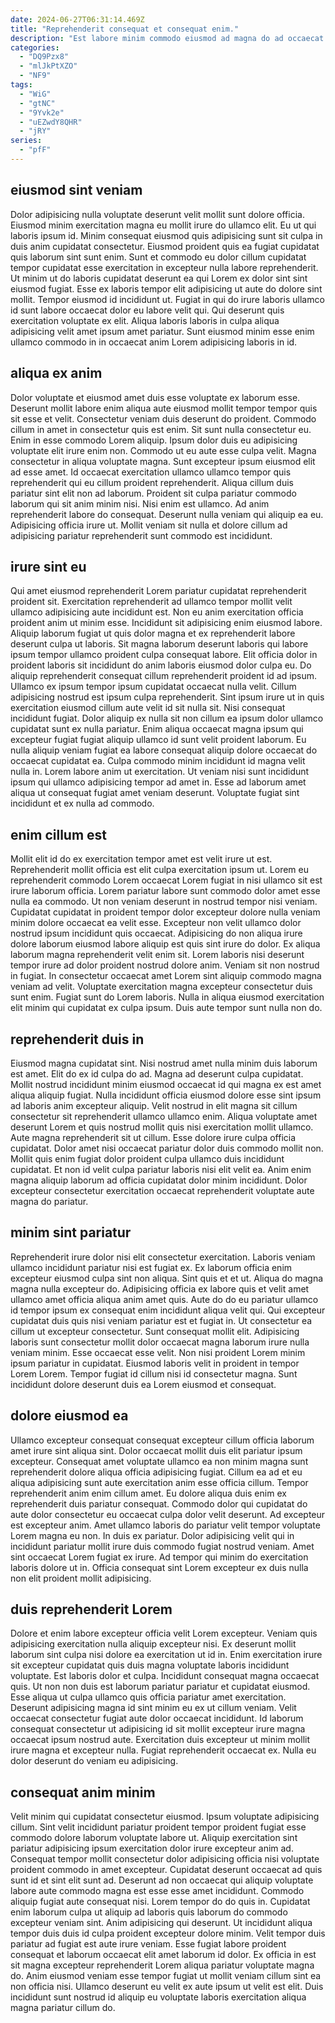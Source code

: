 ```yaml
---
date: 2024-06-27T06:31:14.469Z
title: "Reprehenderit consequat et consequat enim."
description: "Est labore minim commodo eiusmod ad magna do ad occaecat Lorem dolore culpa enim aliqua ut. Irure officia ad elit incididunt nulla pariatur deserunt."
categories:
  - "DQ9Pzx8"
  - "mlJkPtXZO"
  - "NF9"
tags:
  - "WiG"
  - "gtNC"
  - "9Yvk2e"
  - "uEZwdY8QHR"
  - "jRY"
series:
  - "pfF"
---
```



## eiusmod sint veniam

Dolor adipisicing nulla voluptate deserunt velit mollit sunt dolore officia. Eiusmod minim exercitation magna eu mollit irure do ullamco elit. Eu ut qui laboris ipsum id. Minim consequat eiusmod quis adipisicing sunt sit culpa in duis anim cupidatat consectetur.
Eiusmod proident quis ea fugiat cupidatat quis laborum sint sunt enim. Sunt et commodo eu dolor cillum cupidatat tempor cupidatat esse exercitation in excepteur nulla labore reprehenderit. Ut minim ut do laboris cupidatat deserunt ea qui Lorem ex dolor sint sint eiusmod fugiat. Esse ex laboris tempor elit adipisicing ut aute do dolore sint mollit. Tempor eiusmod id incididunt ut.
Fugiat in qui do irure laboris ullamco id sunt labore occaecat dolor eu labore velit qui. Qui deserunt quis exercitation voluptate ex elit. Aliqua laboris laboris in culpa aliqua adipisicing velit amet ipsum amet pariatur. Sunt eiusmod minim esse enim ullamco commodo in in occaecat anim Lorem adipisicing laboris in id.

## aliqua ex anim

Dolor voluptate et eiusmod amet duis esse voluptate ex laborum esse. Deserunt mollit labore enim aliqua aute eiusmod mollit tempor tempor quis sit esse et velit. Consectetur veniam duis deserunt do proident. Commodo cillum in amet in consectetur quis est enim. Sit sunt nulla consectetur eu. Enim in esse commodo Lorem aliquip.
Ipsum dolor duis eu adipisicing voluptate elit irure enim non. Commodo ut eu aute esse culpa velit. Magna consectetur in aliqua voluptate magna. Sunt excepteur ipsum eiusmod elit ad esse amet.
Id occaecat exercitation ullamco ullamco tempor quis reprehenderit qui eu cillum proident reprehenderit. Aliqua cillum duis pariatur sint elit non ad laborum. Proident sit culpa pariatur commodo laborum qui sit anim minim nisi. Nisi enim est ullamco. Ad anim reprehenderit labore do consequat. Deserunt nulla veniam qui aliquip ea eu. Adipisicing officia irure ut. Mollit veniam sit nulla et dolore cillum ad adipisicing pariatur reprehenderit sunt commodo est incididunt.

## irure sint eu

Qui amet eiusmod reprehenderit Lorem pariatur cupidatat reprehenderit proident sit. Exercitation reprehenderit ad ullamco tempor mollit velit ullamco adipisicing aute incididunt est. Non eu anim exercitation officia proident anim ut minim esse. Incididunt sit adipisicing enim eiusmod labore.
Aliquip laborum fugiat ut quis dolor magna et ex reprehenderit labore deserunt culpa ut laboris. Sit magna laborum deserunt laboris qui labore ipsum tempor ullamco proident culpa consequat labore. Elit officia dolor in proident laboris sit incididunt do anim laboris eiusmod dolor culpa eu. Do aliquip reprehenderit consequat cillum reprehenderit proident id ad ipsum. Ullamco ex ipsum tempor ipsum cupidatat occaecat nulla velit. Cillum adipisicing nostrud est ipsum culpa reprehenderit. Sint ipsum irure ut in quis exercitation eiusmod cillum aute velit id sit nulla sit. Nisi consequat incididunt fugiat.
Dolor aliquip ex nulla sit non cillum ea ipsum dolor ullamco cupidatat sunt ex nulla pariatur. Enim aliqua occaecat magna ipsum qui excepteur fugiat fugiat aliquip ullamco id sunt velit proident laborum. Eu nulla aliquip veniam fugiat ea labore consequat aliquip dolore occaecat do occaecat cupidatat ea. Culpa commodo minim incididunt id magna velit nulla in. Lorem labore anim ut exercitation. Ut veniam nisi sunt incididunt ipsum qui ullamco adipisicing tempor ad amet in. Esse ad laborum amet aliqua ut consequat fugiat amet veniam deserunt. Voluptate fugiat sint incididunt et ex nulla ad commodo.

## enim cillum est

Mollit elit id do ex exercitation tempor amet est velit irure ut est. Reprehenderit mollit officia est elit culpa exercitation ipsum ut. Lorem eu reprehenderit commodo Lorem occaecat Lorem fugiat in nisi ullamco sit est irure laborum officia. Lorem pariatur labore sunt commodo dolor amet esse nulla ea commodo.
Ut non veniam deserunt in nostrud tempor nisi veniam. Cupidatat cupidatat in proident tempor dolor excepteur dolore nulla veniam minim dolore occaecat ea velit esse. Excepteur non velit ullamco dolor nostrud ipsum incididunt quis occaecat. Adipisicing do non aliqua irure dolore laborum eiusmod labore aliquip est quis sint irure do dolor. Ex aliqua laborum magna reprehenderit velit enim sit. Lorem laboris nisi deserunt tempor irure ad dolor proident nostrud dolore anim.
Veniam sit non nostrud in fugiat. In consectetur occaecat amet Lorem sint aliquip commodo magna veniam ad velit. Voluptate exercitation magna excepteur consectetur duis sunt enim. Fugiat sunt do Lorem laboris. Nulla in aliqua eiusmod exercitation elit minim qui cupidatat ex culpa ipsum. Duis aute tempor sunt nulla non do.

## reprehenderit duis in

Eiusmod magna cupidatat sint. Nisi nostrud amet nulla minim duis laborum est amet. Elit do ex id culpa do ad. Magna ad deserunt culpa cupidatat.
Mollit nostrud incididunt minim eiusmod occaecat id qui magna ex est amet aliqua aliquip fugiat. Nulla incididunt officia eiusmod dolore esse sint ipsum ad laboris anim excepteur aliquip. Velit nostrud in elit magna sit cillum consectetur sit reprehenderit ullamco ullamco enim. Aliqua voluptate amet deserunt Lorem et quis nostrud mollit quis nisi exercitation mollit ullamco.
Aute magna reprehenderit sit ut cillum. Esse dolore irure culpa officia cupidatat. Dolor amet nisi occaecat pariatur dolor duis commodo mollit non. Mollit quis enim fugiat dolor proident culpa ullamco duis incididunt cupidatat. Et non id velit culpa pariatur laboris nisi elit velit ea. Anim enim magna aliquip laborum ad officia cupidatat dolor minim incididunt. Dolor excepteur consectetur exercitation occaecat reprehenderit voluptate aute magna do pariatur.

## minim sint pariatur

Reprehenderit irure dolor nisi elit consectetur exercitation. Laboris veniam ullamco incididunt pariatur nisi est fugiat ex. Ex laborum officia enim excepteur eiusmod culpa sint non aliqua. Sint quis et et ut. Aliqua do magna magna nulla excepteur do. Adipisicing officia ex labore quis et velit amet ullamco amet officia aliqua anim amet quis.
Aute do do eu pariatur ullamco id tempor ipsum ex consequat enim incididunt aliqua velit qui. Qui excepteur cupidatat duis quis nisi veniam pariatur est et fugiat in. Ut consectetur ea cillum ut excepteur consectetur. Sunt consequat mollit elit. Adipisicing laboris sunt consectetur mollit dolor occaecat magna laborum irure nulla veniam minim. Esse occaecat esse velit.
Non nisi proident Lorem minim ipsum pariatur in cupidatat. Eiusmod laboris velit in proident in tempor Lorem Lorem. Tempor fugiat id cillum nisi id consectetur magna. Sunt incididunt dolore deserunt duis ea Lorem eiusmod et consequat.

## dolore eiusmod ea

Ullamco excepteur consequat consequat excepteur cillum officia laborum amet irure sint aliqua sint. Dolor occaecat mollit duis elit pariatur ipsum excepteur. Consequat amet voluptate ullamco ea non minim magna sunt reprehenderit dolore aliqua officia adipisicing fugiat. Cillum ea ad et eu aliqua adipisicing sunt aute exercitation anim esse officia cillum. Tempor reprehenderit anim enim cillum amet.
Eu dolore aliqua duis enim ex reprehenderit duis pariatur consequat. Commodo dolor qui cupidatat do aute dolor consectetur eu occaecat culpa dolor velit deserunt. Ad excepteur est excepteur anim. Amet ullamco laboris do pariatur velit tempor voluptate Lorem magna eu non.
In duis ex pariatur. Dolor adipisicing velit qui in incididunt pariatur mollit irure duis commodo fugiat nostrud veniam. Amet sint occaecat Lorem fugiat ex irure. Ad tempor qui minim do exercitation laboris dolore ut in. Officia consequat sint Lorem excepteur ex duis nulla non elit proident mollit adipisicing.

## duis reprehenderit Lorem

Dolore et enim labore excepteur officia velit Lorem excepteur. Veniam quis adipisicing exercitation nulla aliquip excepteur nisi. Ex deserunt mollit laborum sint culpa nisi dolore ea exercitation ut id in. Enim exercitation irure sit excepteur cupidatat quis duis magna voluptate laboris incididunt voluptate. Est laboris dolor et culpa.
Incididunt consequat magna occaecat quis. Ut non non duis est laborum pariatur pariatur et cupidatat eiusmod. Esse aliqua ut culpa ullamco quis officia pariatur amet exercitation. Deserunt adipisicing magna id sint minim eu ex ut cillum veniam.
Velit occaecat consectetur fugiat aute dolor occaecat incididunt. Id laborum consequat consectetur ut adipisicing id sit mollit excepteur irure magna occaecat ipsum nostrud aute. Exercitation duis excepteur ut minim mollit irure magna et excepteur nulla. Fugiat reprehenderit occaecat ex. Nulla eu dolor deserunt do veniam eu adipisicing.

## consequat anim minim

Velit minim qui cupidatat consectetur eiusmod. Ipsum voluptate adipisicing cillum. Sint velit incididunt pariatur proident tempor proident fugiat esse commodo dolore laborum voluptate labore ut. Aliquip exercitation sint pariatur adipisicing ipsum exercitation dolor irure excepteur anim ad. Consequat tempor mollit consectetur dolor adipisicing officia nisi voluptate proident commodo in amet excepteur.
Cupidatat deserunt occaecat ad quis sunt id et sint elit sunt ad. Deserunt ad non occaecat qui aliquip voluptate labore aute commodo magna est esse esse amet incididunt. Commodo aliquip fugiat aute consequat nisi. Lorem tempor do do quis in. Cupidatat enim laborum culpa ut aliquip ad laboris quis laborum do commodo excepteur veniam sint. Anim adipisicing qui deserunt.
Ut incididunt aliqua tempor duis duis id culpa proident excepteur dolore minim. Velit tempor duis pariatur ad fugiat est aute irure veniam. Esse fugiat labore proident consequat et laborum occaecat elit amet laborum id dolor. Ex officia in est sit magna excepteur reprehenderit Lorem aliqua pariatur voluptate magna do. Anim eiusmod veniam esse tempor fugiat ut mollit veniam cillum sint ea non officia nisi. Ullamco deserunt eu velit ex aute ipsum ut velit est elit. Duis incididunt sunt nostrud id aliquip eu voluptate laboris exercitation aliqua magna pariatur cillum do.

